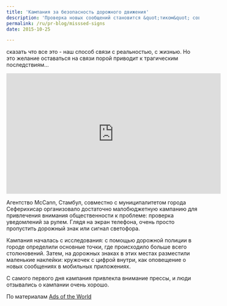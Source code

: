 ```yaml
---
title: 'Кампания за безопасность дорожного движения'
description: 'Проверка новых сообщений становится &quot;тиком&quot; современности. Некоторые не могут прожить и получаса без того, чтобы не потянуться к телефону. Социальные сети, почта, смс... Конечно, можно сказать что все это - наш способ связи с реальностью, с жизнью. Но это желание оставаться на связи порой приводит к трагическим последствиям...'
permalink: /ru/pr-blog/misssed-signs
date: 2015-10-25

---
```


сказать что все это - наш способ связи с реальностью, с жизнью. Но это желание оставаться на связи порой приводит к трагическим последствиям...

<iframe width="560" height="315" src="https://www.youtube.com/embed/Qb3zxoGKlCM" frameborder="0" allowfullscreen></iframe>

Агентство McCann, Стамбул, совместно с муниципалитетом города Сеферихисар организовало достаточно малобюджетную кампанию для привлечения внимания общественности к проблеме: проверка уведомлений за рулем. Глядя на экран телефона, очень просто пропустить дорожный знак или сигнал светофора.

Кампания началась с исследования: с помощью дорожной полиции в городе определили основные точки, где происходило больше всего столкновений. Затем, на дорожных знаках в этих местах разместили маленькие наклейки: кружочек с цифрой внутри, как оповещение о новых сообщениях в мобильных приложениях.

С самого первого дня кампания привлекла внимание прессы, и люди отзывались о кампании очень хорошо.

По материалам <a href="https://adsoftheworld.com/media/ambient/traffic_is_life_missed_signs">Ads of the World</a>

